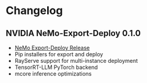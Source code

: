 # Changelog

## NVIDIA NeMo-Export-Deploy 0.1.0

* [NeMo Export-Deploy Release](https://github.com/NVIDIA-NeMo/Export-Deploy/releases)  
* Pip installers for export and deploy  
* RayServe support for multi-instance deployment  
* TensorRT-LLM PyTorch backend  
* mcore inference optimizations
